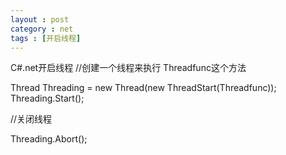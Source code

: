 ```yaml
---
layout : post
category : net
tags : [开启线程]
---
```


C#.net开启线程
  //创建一个线程来执行 Threadfunc这个方法

  Thread Threading = new Thread(new ThreadStart(Threadfunc));
  Threading.Start();

  //关闭线程

  Threading.Abort();
  
